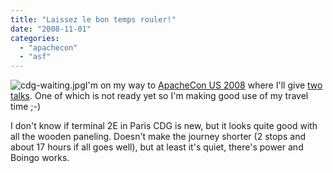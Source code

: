 ```yaml
---
title: "Laissez le bon temps rouler!"
date: "2008-11-01"
categories: 
  - "apachecon"
  - "asf"
---
```


![cdg-waiting.jpg](images/cdg-waiting.jpg)I'm on my way to [ApacheCon US 2008](http://us.apachecon.com/c/acus2008/) where I'll give [two talks](http://us.apachecon.com/c/acus2008/speakers/26). One of which is not ready yet so I'm making good use of my travel time ;-)

I don't know if terminal 2E in Paris CDG is new, but it looks quite good with all the wooden paneling. Doesn't make the journey shorter (2 stops and about 17 hours if all goes well), but at least it's quiet, there's power and Boingo works.
